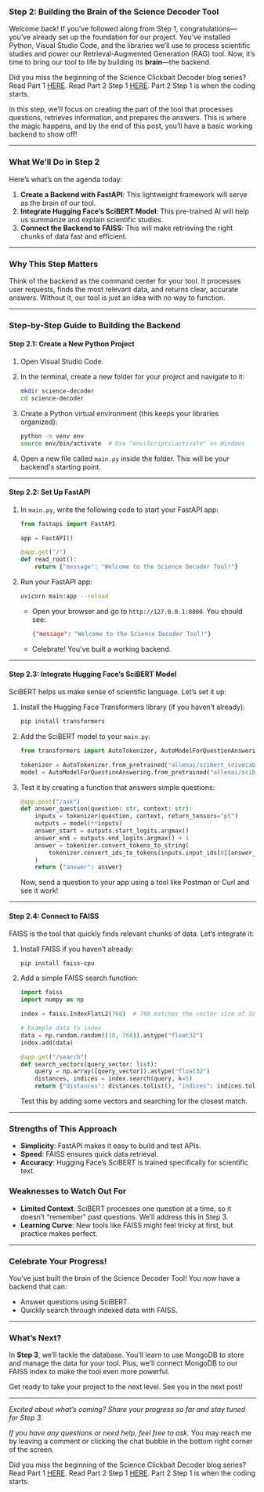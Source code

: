 ### **Step 2: Building the Brain of the Science Decoder Tool**  

Welcome back! If you’ve followed along from Step 1, congratulations—you’ve already set up the foundation for our project. You’ve installed Python, Visual Studio Code, and the libraries we’ll use to process scientific studies and power our Retrieval-Augmented Generation (RAG) tool. Now, it’s time to bring our tool to life by building its **brain**—the backend.  

Did you miss the beginning of the Science Clickbait Decoder blog series?
Read Part 1 [HERE](https://i.til.show/decoding-clickbait-science-articles-with-ai-0000).
Read Part 2 Step 1 [HERE](https://i.til.show/decoding-clickbait-science-articles-with-ai-0001). Part 2 Step 1 is when the coding starts.

In this step, we’ll focus on creating the part of the tool that processes questions, retrieves information, and prepares the answers. This is where the magic happens, and by the end of this post, you’ll have a basic working backend to show off!  

---

### **What We’ll Do in Step 2**  
Here’s what’s on the agenda today:  
1. **Create a Backend with FastAPI**: This lightweight framework will serve as the brain of our tool.  
2. **Integrate Hugging Face’s SciBERT Model**: This pre-trained AI will help us summarize and explain scientific studies.  
3. **Connect the Backend to FAISS**: This will make retrieving the right chunks of data fast and efficient.  

---

### **Why This Step Matters**  
Think of the backend as the command center for your tool. It processes user requests, finds the most relevant data, and returns clear, accurate answers. Without it, our tool is just an idea with no way to function.  

---

### **Step-by-Step Guide to Building the Backend**  

#### **Step 2.1: Create a New Python Project**  
1. Open Visual Studio Code.  
2. In the terminal, create a new folder for your project and navigate to it:  
   ```bash
   mkdir science-decoder
   cd science-decoder
   ```  

3. Create a Python virtual environment (this keeps your libraries organized):  
   ```bash
   python -m venv env
   source env/bin/activate  # Use "env\Scripts\activate" on Windows
   ```  

4. Open a new file called `main.py` inside the folder. This will be your backend's starting point.  

---

#### **Step 2.2: Set Up FastAPI**  
1. In `main.py`, write the following code to start your FastAPI app:  
   ```python
   from fastapi import FastAPI

   app = FastAPI()

   @app.get("/")
   def read_root():
       return {"message": "Welcome to the Science Decoder Tool!"}
   ```  

2. Run your FastAPI app:  
   ```bash
   uvicorn main:app --reload
   ```  
   - Open your browser and go to `http://127.0.0.1:8000`. You should see:  
     ```json
     {"message": "Welcome to the Science Decoder Tool!"}
     ```  
   - Celebrate! You’ve built a working backend.  

---

#### **Step 2.3: Integrate Hugging Face’s SciBERT Model**  
SciBERT helps us make sense of scientific language. Let’s set it up:  
1. Install the Hugging Face Transformers library (if you haven’t already):  
   ```bash
   pip install transformers
   ```  

2. Add the SciBERT model to your `main.py`:  
   ```python
   from transformers import AutoTokenizer, AutoModelForQuestionAnswering

   tokenizer = AutoTokenizer.from_pretrained("allenai/scibert_scivocab_uncased")
   model = AutoModelForQuestionAnswering.from_pretrained("allenai/scibert_scivocab_uncased")
   ```  

3. Test it by creating a function that answers simple questions:  
   ```python
   @app.post("/ask")
   def answer_question(question: str, context: str):
       inputs = tokenizer(question, context, return_tensors="pt")
       outputs = model(**inputs)
       answer_start = outputs.start_logits.argmax()
       answer_end = outputs.end_logits.argmax() + 1
       answer = tokenizer.convert_tokens_to_string(
           tokenizer.convert_ids_to_tokens(inputs.input_ids[0][answer_start:answer_end])
       )
       return {"answer": answer}
   ```  

   Now, send a question to your app using a tool like Postman or Curl and see it work!  

---

#### **Step 2.4: Connect to FAISS**  
FAISS is the tool that quickly finds relevant chunks of data. Let’s integrate it:  
1. Install FAISS if you haven’t already:  
   ```bash
   pip install faiss-cpu
   ```  

2. Add a simple FAISS search function:  
   ```python
   import faiss
   import numpy as np

   index = faiss.IndexFlatL2(768)  # 768 matches the vector size of SciBERT

   # Example data to index
   data = np.random.random((10, 768)).astype("float32")
   index.add(data)

   @app.get("/search")
   def search_vectors(query_vector: list):
       query = np.array([query_vector]).astype("float32")
       distances, indices = index.search(query, k=5)
       return {"distances": distances.tolist(), "indices": indices.tolist()}
   ```  

   Test this by adding some vectors and searching for the closest match.  

---

### **Strengths of This Approach**  
- **Simplicity**: FastAPI makes it easy to build and test APIs.  
- **Speed**: FAISS ensures quick data retrieval.  
- **Accuracy**: Hugging Face’s SciBERT is trained specifically for scientific text.  

### **Weaknesses to Watch Out For**  
- **Limited Context**: SciBERT processes one question at a time, so it doesn’t “remember” past questions. We’ll address this in Step 3.  
- **Learning Curve**: New tools like FAISS might feel tricky at first, but practice makes perfect.  

---

### **Celebrate Your Progress!**  
You’ve just built the brain of the Science Decoder Tool! You now have a backend that can:  
- Answer questions using SciBERT.  
- Quickly search through indexed data with FAISS.  

---

### **What’s Next?**  
In **Step 3**, we’ll tackle the database. You’ll learn to use MongoDB to store and manage the data for your tool. Plus, we’ll connect MongoDB to our FAISS index to make the tool even more powerful.  

Get ready to take your project to the next level. See you in the next post!  

---

*Excited about what’s coming? Share your progress so far and stay tuned for Step 3.*  

*If you have any questions or need help, feel free to ask.*
You may reach me by leaving a comment or clicking the chat bubble in the bottom right corner of the screen.

Did you miss the beginning of the Science Clickbait Decoder blog series?
Read Part 1 [HERE](https://i.til.show/decoding-clickbait-science-articles-with-ai-0000).
Read Part 2 Step 1 [HERE](https://i.til.show/decoding-clickbait-science-articles-with-ai-0001). Part 2 Step 1 is when the coding starts.